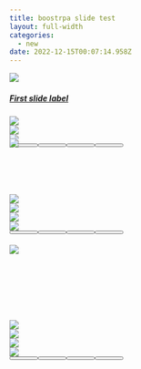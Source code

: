 ```yaml
---
title: boostrpa slide test
layout: full-width
categories:
  - new
date: 2022-12-15T00:07:14.958Z
---
```

<head><meta charset="UTF-8" /><meta http-equiv="X-UA-Compatible" content="IE=edge" /><meta name="viewport" content="width=device-width, initial-scale=1.0" /><link rel="stylesheet" href="https://cdn.jsdelivr.net/npm/bootstrap@4.0.0/dist/css/bootstrap.min.css"integrity="sha384-Gn5384xqQ1aoWXA+058RXPxPg6fy4IWvTNh0E263XmFcJlSAwiGgFAW/dAiS6JXm" crossorigin="anonymous"><script src="https://code.jquery.com/jquery-3.2.1.slim.min.js"integrity="sha384-KJ3o2DKtIkvYIK3UENzmM7KCkRr/rE9/Qpg6aAZGJwFDMVNA/GpGFF93hXpG5KkN"crossorigin="anonymous"></script><script src="https://cdn.jsdelivr.net/npm/popper.js@1.12.9/dist/umd/popper.min.js"integrity="sha384-ApNbgh9B+Y1QKtv3Rn7W3mgPxhU9K/ScQsAP7hUibX39j7fakFPskvXusvfa0b4Q"crossorigin="anonymous"></script><script src="https://cdn.jsdelivr.net/npm/bootstrap@4.0.0/dist/js/bootstrap.min.js"integrity="sha384-JZR6Spejh4U02d8jOt6vLEHfe/JQGiRRSQQxSfFWpi1MquVdAyjUar5+76PVCmYl"crossorigin="anonymous"></script><script>$('.carousel').carousel();</script><style>body {/* background: #ccc; */padding-top: 20px;}.carousel-indicators {margin-bottom: -80px;static;}.carousel-indicators button[data-target] {width: 50px;}</style></head>

<!-- Carousel Start --><div id="carouselslider1" class="carousel slide" data-ride="carousel"><div class="carousel-inner align-items-center flex-column"><div class="carousel-item active"><a href="https://www.google.com/"><img src="/images/1574302761.png" class="mx-auto d-block w-50"><div class="carousel-caption hidden md:block absolute text-center"><h5 class="text-xl">First slide label</h5><!-- <p>Some representative placeholder content for the first slide.</p> --></div></div></div><div class="carousel-item"><img src="/images/1574303866.png" class="mx-auto d-block w-50"></div><div class="carousel-item"><img src="/images/1574312367.png" class="mx-auto d-block w-50"></div><div class="carousel-item"><img src="/images/1574314080-1-.png" class="mx-auto d-block w-50 min-w-50 max-w-50"></div></div><!-- Indicator start --><div class="carousel-indicators"><button type="button" data-target="#carouselslider"class="active img-thumbnail" data-slide-to="0"><img src="/images/1574302761.png" alt=""class="d-block w-100"></button><button type="button" data-target="#carouselslider1"class="img-thumbnail" data-slide-to="1"><img src="/images/1574303866.png" alt=""class="d-block w-100"></button><button type="button" data-target="#carouselslider1"class="img-thumbnail" data-slide-to="2"><img src="/images/1574312367.png" alt=""class="d-block w-100"></button><button type="button" data-target="#carouselslider1"class="img-thumbnail" data-slide-to="3"><img src="/images/1574314080-1-.png" alt=""class="d-block w-100"></button></div></div><!-- Indicator Close -->

<br>

<br>

<br>

![](/images/10.png)

<br>

<br>

<br>

<br>

<div id="carouselslider2" class="carousel slide" data-ride="carousel"><div class="carousel-inner align-items-center flex-column"><div class="carousel-item active"><img src="/images/1599540407.png" class="mx-auto d-block w-50"></div><div class="carousel-item"><img src="/images/1599540773.png" class="mx-auto d-block w-50"></div><div class="carousel-item"><img src="/images/1599540744.png" class="mx-auto d-block w-50"></div><div class="carousel-item"><img src="/images/care-1.png" class="mx-auto d-block w-50 min-w-50 max-w-50"></div></div><!-- Indicator start --><div class="carousel-indicators"><button type="button" data-target="#carouselslider"class="active img-thumbnail" data-slide-to="0"><img src="/images/1599540407.png" alt=""class="d-block w-100"></button><button type="button" data-target="#carouselslider2"class="img-thumbnail" data-slide-to="1"><img src="/images/1599540773.png" alt=""class="d-block w-100"></button><button type="button" data-target="#carouselslider2"class="img-thumbnail" data-slide-to="2"><img src="/images/1599540744.png" alt=""class="d-block w-100"></button><button type="button" data-target="#carouselslider2"class="img-thumbnail" data-slide-to="3"><img src="/images/care-1.png" alt=""class="d-block w-100"></button></div></div><!-- Indicator Close -->

<br>

<br>

<br>

<br>

<br>

![](/images/13.png)

<br>

<br>

<br>

<br>

<br>

<br>

<div id="carouselslider3" class="carousel slide" data-ride="carousel"><div class="carousel-inner align-items-center flex-column"><div class="carousel-item active"><img src="/images/case1-1.pngg" class="mx-auto d-block w-50"></div><div class="carousel-item"><img src="/images/case1-2-slide.png" class="mx-auto d-block w-50"></div><div class="carousel-item"><img src="/images/case1-3.png" class="mx-auto d-block w-50"></div><div class="carousel-item"><img src="/images/case1-4.png" class="mx-auto d-block w-50 min-w-50 max-w-50"></div></div><!-- Indicator start --><div class="carousel-indicators"><button type="button" data-target="#carouselslider"class="active img-thumbnail" data-slide-to="0"><img src="/images/case1-1.png" alt=""class="d-block w-100"></button><button type="button" data-target="#carouselslider3"class="img-thumbnail" data-slide-to="1"><img src="/images/case1-2-slide.png" alt=""class="d-block w-100"></button><button type="button" data-target="#carouselslider3"class="img-thumbnail" data-slide-to="2"><img src="/images/case1-3.png" alt=""class="d-block w-100"></button><button type="button" data-target="#carouselslider3"class="img-thumbnail" data-slide-to="3"><img src="/images/case1-4.png" alt=""class="d-block w-100"></button></div></div><!-- Indicator Close -->

</body>

</html>